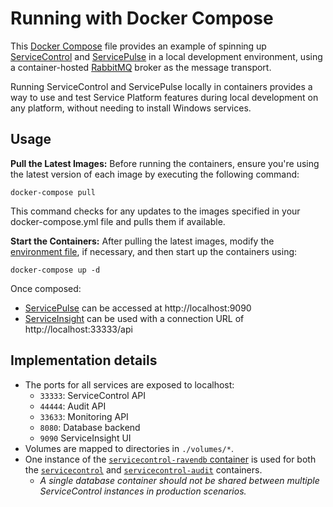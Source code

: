 # Running with Docker Compose

This [Docker Compose](https://docs.docker.com/compose/) file provides an example of spinning up [ServiceControl](https://docs.particular.net/servicecontrol/) and [ServicePulse](https://docs.particular.net/servicepulse/) in a local development environment, using a container-hosted [RabbitMQ](https://docs.particular.net/transports/rabbitmq/) broker as the message transport.

Running ServiceControl and ServicePulse locally in containers provides a way to use and test Service Platform features during local development on any platform, without needing to install Windows services.

## Usage

 **Pull the Latest Images:** Before running the containers, ensure you're using the latest version of each image by executing the following command:
 ```shell
 docker-compose pull
 ```
 This command checks for any updates to the images specified in your docker-compose.yml file and pulls them if available.

**Start the Containers:** After pulling the latest images, modify the [environment file](.env), if necessary, and then start up the containers using:
```shell
docker-compose up -d
```

Once composed:

* [ServicePulse](https://docs.particular.net/servicepulse/) can be accessed at http://localhost:9090
* [ServiceInsight](https://docs.particular.net/serviceinsight/) can be used with a connection URL of http://localhost:33333/api

## Implementation details

* The ports for all services are exposed to localhost:
  * `33333`: ServiceControl API
  * `44444`: Audit API
  * `33633`: Monitoring API
  * `8080`: Database backend
  * `9090` ServiceInsight UI
* Volumes are mapped to directories in `./volumes/*`.
* One instance of the [`servicecontrol-ravendb` container](https://docs.particular.net/servicecontrol/ravendb/containers) is used for both the [`servicecontrol`](https://docs.particular.net/servicecontrol/servicecontrol-instances/deployment/containers) and [`servicecontrol-audit`](https://docs.particular.net/servicecontrol/audit-instances/deployment/containers) containers.
  * _A single database container should not be shared between multiple ServiceControl instances in production scenarios._

